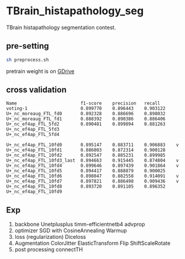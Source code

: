 # TBrain_histapathology_seg
TBrain histapathology segmentation contest.

## pre-setting
```sh
sh preprocess.sh
```
pretrain weight is on [GDrive](https://drive.google.com/drive/folders/1UgTa4WhK3WPqX168u9uftHxLsafFYtAZ?fbclid=IwAR0XvHfJDLGW0XNj7SV-Dq4D0_4dPzIKy0RMiGNTokD9Nfc28y0rkT2prD4)

## cross validation
```
Name                        f1-score    precision   recall
voting-1                    0.899770    0.896443    0.903122
U+_nc_moreaug_FTL_fd0	    0.892328    0.886696    0.898032
U+_nc_moreaug_FTL_fd1	    0.888392    0.890386    0.886406
U+_nc_ef4ap_FTL_5fd2	    0.890481    0.899894    0.881263
U+_nc_ef4ap_FTL_5fd3
U+_nc_ef4ap_FTL_5fd4

U+_nc_ef4ap_FTL_10fd0       0.895147    0.883711    0.906883    v
U+_nc_ef4ap_FTL_10fd1       0.886003    0.872314    0.900128
U+_nc_ef4ap_FTL_10fd2       0.892547    0.885231	0.899985
U+_nc_ef4ap_FTL_10fd3_last  0.894663    0.915445    0.874804    v
U+_nc_ef4ap_FTL_10fd4       0.899646    0.897439    0.901864    v
U+_nc_ef4ap_FTL_10fd5       0.894417	0.888879    0.900025
U+_nc_ef4ap_FTL_10fd6       0.898047    0.882558    0.914091    v
U+_nc_ef4ap_FTL_10fd7       0.897821    0.886498    0.909436    v
U+_nc_ef4ap_FTL_10fd8       0.893720    0.891105    0.896352
U+_nc_ef4ap_FTL_10fd9
```

## Exp
1. backbone                 Unetplusplus timm-efficientnetb4 advprop
2. optimizer                SGD with CosineAnnealing Warmup
3. loss (regularization)    Diceloss
4. Augmentation             ColorJitter ElasticTransform Flip ShiftScaleRotate
5. post processing          connectTH

